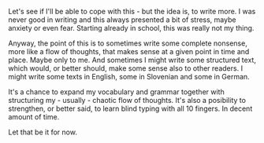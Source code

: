 Let's see if I'll be able to cope with this - but the idea is, to write more. I was never good in writing and this always presented a bit of stress, maybe anxiety or even fear. Starting already in school, this was really not my thing.

Anyway, the point of this is to sometimes write some complete nonsense, more like a flow of thoughts, that makes sense at a given point in time and place. Maybe only to me. And sometimes I might write some structured text, which would, or better should, make some sense also to other readers. I might write some texts in English, some in Slovenian and some in German.

It's a chance to expand my vocabulary and grammar together with structuring my - usually - chaotic flow of thoughts. It's also a posibility to strengthen, or better said, to learn blind typing with all 10 fingers. In decent amount of time.

Let that be it for now.
